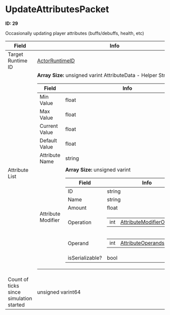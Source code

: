 # UpdateAttributesPacket

__ID: 29__

Occasionally updating player attributes (buffs/debuffs, health, etc)

<table><thead><tr><th>Field</th><th>Info</th></tr></thead><tbody>
<tr><td>Target Runtime ID</td><td><a href="../types/ActorRuntimeID.md">ActorRuntimeID</a></td></tr>
<tr><td>Attribute List</td><td><b>Array Size:</b> unsigned varint
  AttributeData - Helper Struct  
  <table><thead><tr><th>Field</th><th>Info</th></tr></thead><tbody>
  <tr><td>Min Value</td><td>float</td></tr>
  <tr><td>Max Value</td><td>float</td></tr>
  <tr><td>Current Value</td><td>float</td></tr>
  <tr><td>Default Value</td><td>float</td></tr>
  <tr><td>Attribute Name</td><td>string</td></tr>
  <tr><td>Attribute Modifier</td><td><b>Array Size:</b> unsigned varint
    <table><thead><tr><th>Field</th><th>Info</th></tr></thead><tbody>
    <tr><td>ID</td><td>string</td></tr>
    <tr><td>Name</td><td>string</td></tr>
    <tr><td>Amount</td><td>float</td></tr>
    <tr><td>Operation</td><td><table><tbody><tr><td>int</td><td><a href="../enums/AttributeModifierOperation.md">AttributeModifierOperation</a></td></tr></tbody></table></td></tr>
    <tr><td>Operand</td><td><table><tbody><tr><td>int</td><td><a href="../enums/AttributeOperands.md">AttributeOperands</a></td></tr></tbody></table></td></tr>
    <tr><td>isSerializable?</td><td>bool</td></tr>
    </tbody></table></td></tr>
  </tbody></table></td></tr>
<tr><td>Count of ticks since simulation started</td><td>unsigned varint64</td></tr>
</tbody></table>
